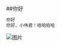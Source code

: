 ﻿##你好
```java
你好
你好，小伟君！哈哈哈哈
```
![图片](http://img.hb.aicdn.com/761f1bce319b745e663fed957606b4b5d167b9bff70a-nfBc9N_fw580)
